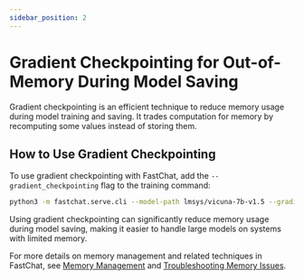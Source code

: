 ```yaml
---
sidebar_position: 2
---
```


# Gradient Checkpointing for Out-of-Memory During Model Saving

Gradient checkpointing is an efficient technique to reduce memory usage during model training and saving. It trades computation for memory by recomputing some values instead of storing them.

## How to Use Gradient Checkpointing

To use gradient checkpointing with FastChat, add the `--gradient_checkpointing` flag to the training command:

```bash
python3 -m fastchat.serve.cli --model-path lmsys/vicuna-7b-v1.5 --gradient_checkpointing
```

Using gradient checkpointing can significantly reduce memory usage during model saving, making it easier to handle large models on systems with limited memory.

For more details on memory management and related techniques in FastChat, see [Memory Management](/docs/inference/memory_management.md) and [Troubleshooting Memory Issues](/docs/troubleshooting/memory_issues.md).
